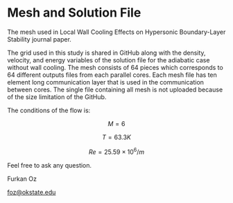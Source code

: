 # Mesh and Solution File
The mesh used in Local Wall Cooling Effects on Hypersonic Boundary-Layer Stability journal paper.

The grid used in this study is shared in GitHub along with the density, velocity, and energy variables of the solution file for the adiabatic case without wall cooling. The mesh consists of 64 pieces which corresponds to 64 different outputs files from each parallel cores. Each mesh file has ten element long communication layer that is used in the communication between cores. The single file containing all mesh is not uploaded because of the size limitation of the GitHub.

The conditions of the flow is:

$$M=6$$

$$T=63.3K$$

$$Re=25.59\times10^6/m$$

Feel free to ask any question.

Furkan Oz

foz@okstate.edu
